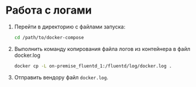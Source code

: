 # Работа с логами

1. Перейти в директорию с файлами запуска:

    ```bash linenums="1"
    cd /path/to/docker-compose
    ```

2. Выполнить команду копирования файла логов из контейнера в файл docker.log

    ```bash linenums="1"
    docker cp -L on-premise_fluentd_1:/fluentd/log/docker.log .
    ```

3. Отправить вендору файл `docker.log`.
